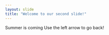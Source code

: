 ```yaml
---
layout: slide
title: "Welcome to our second slide!"
---
```

Summer is coming
Use the left arrow to go back!
